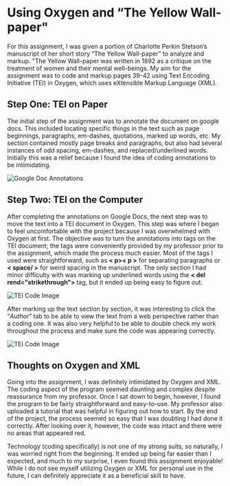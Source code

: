 # Using Oxygen and “The Yellow Wall-paper"
For this assignment, I was given a portion of Charlotte Perkin Stetson’s manuscript of her short story “The Yellow Wall-paper” to analyze and markup. "The Yellow Wall-paper was written in 1892 as a critique on the treatment of women and their mental well-beings. My aim for the assignment was to code and markup pages 39-42 using Text Encoding Initiative (TEI) in Oxygen, which uses eXtensible Markup Language (XML).


## Step One: TEI on Paper
The initial step of the assignment was to annotate the document on google docs. This included locating specific things in the text such as page beginnings, paragraphs, em-dashes, quotations, marked up words, etc. My section contained mostly page breaks and paragraphs, but also had several instances of odd spacing, em-dashes, and replaced/underlined words. Initially this was a relief because I found the idea of coding annotations to be intimidating. 

![Google Doc Annotations](https://lesliebond.github.io/LeslieBond/images/GoogleDocScreenshot.png)

## Step Two: TEI on the Computer
After completing the annotations on Google Docs, the next step was to move the text into a TEI document in Oxygen. This step was where I began to feel uncomfortable with the project because I was overwhelmed with Oxygen at first. The objective was to turn the annotations into tags on the TEI document; the tags were conveniently provided by my professor prior to the assignment, which made the process much easier. Most of the tags I used were straightforward, such as **< p>< p >** for separating paragraphs or **< space/ >** for weird spacing in the manuscript. The only section I had minor difficulty with was marking up underlined words using the **< del rend="strikethrough"> </del >** tag, but it ended up being easy to figure out.

![TEI Code Image](https://lesliebond.github.io/LeslieBond/images/CodeTEI.png)

After marking up the text section by section, it was interesting to click the “*Author*” tab to be able to view the text from a web perspective rather than a coding one. It was also very helpful to be able to double check my work throughout the process and make sure the code was appearing correctly. 

![TEI Code Image](https://lesliebond.github.io/LeslieBond/images/CodePreviewMode.png)

## Thoughts on Oxygen and XML
Going into the assignment, I was definitely intimidated by Oxygen and XML. The coding aspect of the program seemed daunting and complex despite reassurance from my professor. Once I sat down to begin, however, I found the program to be fairly straightforward and easy-to-use. My professor also uploaded a tutorial that was helpful in figuring out how to start. By the end of the project, the process seemed so easy that I was doubting I had done it correctly. After looking over it, however, the code was intact and there were no areas that appeared red. 

Technology (coding specifically) is not one of my strong suits, so naturally, I was worried right from the beginning. It ended up being far easier than I expected, and much to my surprise, I even found this assignment enjoyable! While I do not see myself utilizing Oxygen or XML for personal use in the future, I can definitely appreciate it as a beneficial skill to have. 
